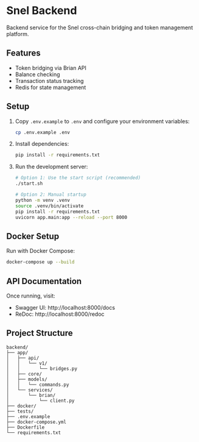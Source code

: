 # Snel Backend

Backend service for the Snel cross-chain bridging and token management platform.

## Features

- Token bridging via Brian API
- Balance checking
- Transaction status tracking
- Redis for state management

## Setup

1. Copy `.env.example` to `.env` and configure your environment variables:

   ```bash
   cp .env.example .env
   ```

2. Install dependencies:

   ```bash
   pip install -r requirements.txt
   ```

3. Run the development server:

   ```bash
   # Option 1: Use the start script (recommended)
   ./start.sh

   # Option 2: Manual startup
   python -m venv .venv
   source .venv/bin/activate
   pip install -r requirements.txt
   uvicorn app.main:app --reload --port 8000
   ```

## Docker Setup

Run with Docker Compose:

```bash
docker-compose up --build
```

## API Documentation

Once running, visit:

- Swagger UI: http://localhost:8000/docs
- ReDoc: http://localhost:8000/redoc

## Project Structure

```
backend/
├── app/
│   ├── api/
│   │   └── v1/
│   │       └── bridges.py
│   ├── core/
│   ├── models/
│   │   └── commands.py
│   └── services/
│       └── brian/
│           └── client.py
├── docker/
├── tests/
├── .env.example
├── docker-compose.yml
├── Dockerfile
└── requirements.txt
```
